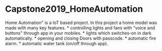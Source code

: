 # Capstone2019_HomeAutomation
Home Automation" is a IoT based project. In this project a home model was made with many key features. * controlling lights and fans with "voice and buttons" through app in your mobiles. * lights which switches-on in dark automatically. * opening and closing Doors with passcode. * automatic fire alarm. * automatic water tank (on/off through app).
